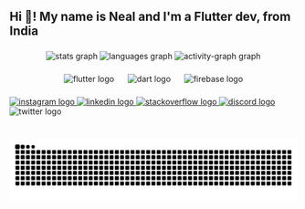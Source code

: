 <h2 align="left">Hi 👋! My name is Neal and I'm a Flutter dev, from India</h2>

###

<div align="center">
  <img src="https://github-readme-stats.vercel.app/api?username=ne-al&hide_title=true&hide_rank=false&show_icons=true&include_all_commits=true&count_private=true&disable_animations=false&theme=onedark&locale=en&hide_border=true&order=1" height="150" alt="stats graph"  />
  <img src="https://github-readme-stats.vercel.app/api/top-langs?username=ne-al&locale=en&hide_title=true&layout=compact&card_width=320&langs_count=5&theme=onedark&hide_border=true&order=2" height="150" alt="languages graph"  />
  <img src="https://github-readme-activity-graph.vercel.app/graph?username=ne-al&radius=16&theme=one-dark&area=true&order=5&hide_title=true&hide_border=true" height="300" alt="activity-graph graph"  />
</div>

###

<div align="center">
  <img src="https://skillicons.dev/icons?i=flutter" height="45" alt="flutter logo"  />
  <img width="16" />
  <img src="https://skillicons.dev/icons?i=dart" height="45" alt="dart logo"  />
  <img width="16" />
  <img src="https://skillicons.dev/icons?i=firebase" height="45" alt="firebase logo"  />
</div>

###

<div align="left">
  <a href="https://www.instagram.com/priboi_gaming" target="_blank">
    <img src="https://img.shields.io/static/v1?message=Instagram&logo=instagram&label=&color=E4405F&logoColor=white&labelColor=&style=flat" height="35" alt="instagram logo"  />
  </a>
  <a href="https://www.linkedin.com/in/rohit-raj-019265219/" target="_blank">
    <img src="https://img.shields.io/static/v1?message=LinkedIn&logo=linkedin&label=&color=0077B5&logoColor=white&labelColor=&style=flat" height="35" alt="linkedin logo"  />
  </a>
  <a href="https://stackoverflow.com/users/16620779/neal" target="_blank">
    <img src="https://img.shields.io/static/v1?message=Stackoverflow&logo=stackoverflow&label=&color=FE7A16&logoColor=white&labelColor=&style=flat" height="35" alt="stackoverflow logo"  />
  </a>
  <a href="https://discord.com/users/899748336389722183" target="_blank">
    <img src="https://img.shields.io/static/v1?message=Discord&logo=discord&label=&color=7289DA&logoColor=white&labelColor=&style=flat" height="35" alt="discord logo"  />
  </a>
  <img src="https://img.shields.io/static/v1?message=Twitter&logo=twitter&label=&color=1DA1F2&logoColor=white&labelColor=&style=flat" height="35" alt="twitter logo"  />
</div>

###

<br clear="both">

<img src="https://raw.githubusercontent.com/ne-al/ne-al/output/snake.svg" alt="Snake animation" />

###

